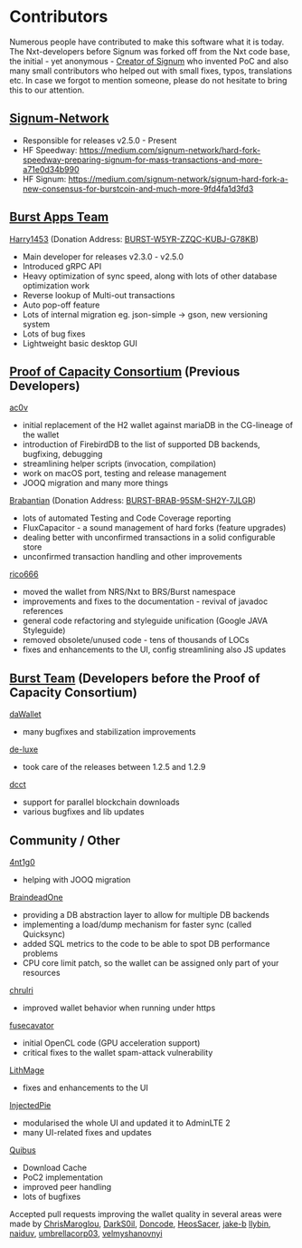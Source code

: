 # Contributors

Numerous people have contributed to make this software what it is today. The Nxt-developers before Signum was forked off from the Nxt code base, the initial - yet anonymous - [Creator of Signum](https://github.com/BurstProject) who invented PoC and also many small contributors who helped out with small fixes, typos, translations etc. In case we forgot to mention someone, please do not hesitate to bring this to our attention.

## [Signum-Network](https://github.com/signum-network)

* Responsible for releases v2.5.0 - Present
* HF Speedway: https://medium.com/signum-network/hard-fork-speedway-preparing-signum-for-mass-transactions-and-more-a71e0d34b990
* HF Signum: https://medium.com/signum-network/signum-hard-fork-a-new-consensus-for-burstcoin-and-much-more-9fd4fa1d3fd3


## [Burst Apps Team](https://github.com/burst-apps-team)

[Harry1453](https://github.com/harry1453) (Donation Address: [BURST-W5YR-ZZQC-KUBJ-G78KB](https://explore.burstcoin.network/?action=account&account=16484518239061020631))
* Main developer for releases v2.3.0 - v2.5.0
* Introduced gRPC API
* Heavy optimization of sync speed, along with lots of other database optimization work
* Reverse lookup of Multi-out transactions
* Auto pop-off feature
* Lots of internal migration eg. json-simple -> gson, new versioning system
* Lots of bug fixes
* Lightweight basic desktop GUI

## [Proof of Capacity Consortium](https://github.com/poc-consortium) (Previous Developers)

[ac0v](https://github.com/ac0v)
* initial replacement of the H2 wallet against mariaDB in the CG-lineage of the wallet
* introduction of FirebirdDB to the list of supported DB backends, bugfixing, debugging
* streamlining helper scripts (invocation, compilation)
* work on macOS port, testing and release management
* JOOQ migration and many more things

[Brabantian](https://github.com/Brabantian) (Donation Address: [BURST-BRAB-95SM-SH2Y-7JLGR](https://explore.burstcoin.network/?action=account&account=6609683608614788361))
* lots of automated Testing and Code Coverage reporting
* FluxCapacitor - a sound management of hard forks (feature upgrades)
* dealing better with unconfirmed transactions in a solid configurable store
* unconfirmed transaction handling and other improvements

[rico666](https://github.com/rico666)
* moved the wallet from NRS/Nxt to BRS/Burst namespace
* improvements and fixes to the documentation - revival of javadoc references
* general code refactoring and styleguide unification (Google JAVA Styleguide)
* removed obsolete/unused code - tens of thousands of LOCs
* fixes and enhancements to the UI, config streamlining also JS updates

## [Burst Team](https://github.com/burst-team) (Developers before the Proof of Capacity Consortium)

[daWallet](https://github.com/daWallet)
* many bugfixes and stabilization improvements

[de-luxe](https://github.com/de-luxe) 
* took care of the releases between 1.2.5 and 1.2.9

[dcct](https://github.com/dcct)
* support for parallel blockchain downloads
* various bugfixes and lib updates

## Community / Other
 
[4nt1g0](https://github.com/4nt1g0)
* helping with JOOQ migration

[BraindeadOne](https://github.com/BraindeadOne)
* providing a DB abstraction layer to allow for multiple DB backends
* implementing a load/dump mechanism for faster sync (called Quicksync)
* added SQL metrics to the code to be able to spot DB performance problems
* CPU core limit patch, so the wallet can be assigned only part of your resources

[chrulri](https://github.com/chrulri)
* improved wallet behavior when running under https

[fusecavator](https://github.com/fusecavator)
* initial OpenCL code (GPU acceleration support)
* critical fixes to the wallet spam-attack vulnerability

[LithMage](https://github.com/LithMage)
* fixes and enhancements to the UI

[InjectedPie](https://github.com/InjectedPie)
* modularised the whole UI and updated it to AdminLTE 2
* many UI-related fixes and updates

[Quibus](https://github.com/Quibus)
* Download Cache
* PoC2 implementation
* improved peer handling
* lots of bugfixes

Accepted pull requests improving the wallet quality in several areas
were made by [ChrisMaroglou](https://github.com/ChrisMaroglou), [DarkS0il](https://github.com/DarkS0il), [Doncode](https://github.com/Doncode), [HeosSacer](https://github.com/HeosSacer), [jake-b](https://github.com/jake-b) [llybin](https://github.com/llybin), [naiduv](https://github.com/naiduv), [umbrellacorp03](https://github.com/umbrellacorp03), [velmyshanovnyi](https://github.com/velmyshanovnyi)
